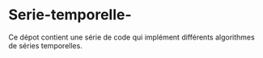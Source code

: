 # Serie-temporelle-
Ce dépot contient une série de code qui implément différents algorithmes de séries temporelles. 
